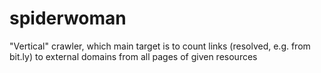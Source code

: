 # spiderwoman
"Vertical" crawler, which main target is to count links (resolved, e.g. from bit.ly) to external domains from all pages of given resources
